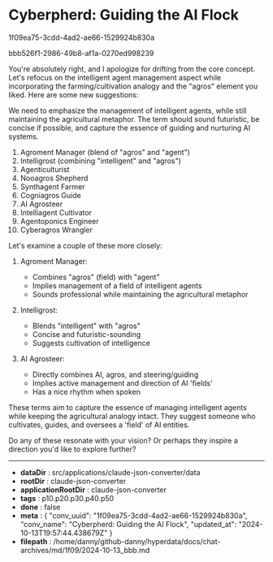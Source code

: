 # Cyberpherd: Guiding the AI Flock

1f09ea75-3cdd-4ad2-ae66-1529924b830a

bbb526f1-2986-49b8-af1a-0270ed998239

 You're absolutely right, and I apologize for drifting from the core concept. Let's refocus on the intelligent agent management aspect while incorporating the farming/cultivation analogy and the "agros" element you liked. Here are some new suggestions:

<antThinking>We need to emphasize the management of intelligent agents, while still maintaining the agricultural metaphor. The term should sound futuristic, be concise if possible, and capture the essence of guiding and nurturing AI systems.</antThinking>

1. Agroment Manager (blend of "agros" and "agent")
2. Intelligrost (combining "intelligent" and "agros")
3. Agenticulturist
4. Nooagros Shepherd
5. Synthagent Farmer
6. Cogniagros Guide
7. AI Agrosteer
8. Intelliagent Cultivator
9. Agentoponics Engineer
10. Cyberagros Wrangler

Let's examine a couple of these more closely:

1. Agroment Manager:
   - Combines "agros" (field) with "agent"
   - Implies management of a field of intelligent agents
   - Sounds professional while maintaining the agricultural metaphor

2. Intelligrost:
   - Blends "intelligent" with "agros"
   - Concise and futuristic-sounding
   - Suggests cultivation of intelligence

3. AI Agrosteer:
   - Directly combines AI, agros, and steering/guiding
   - Implies active management and direction of AI 'fields'
   - Has a nice rhythm when spoken

These terms aim to capture the essence of managing intelligent agents while keeping the agricultural analogy intact. They suggest someone who cultivates, guides, and oversees a 'field' of AI entities.

Do any of these resonate with your vision? Or perhaps they inspire a direction you'd like to explore further?

---

* **dataDir** : src/applications/claude-json-converter/data
* **rootDir** : claude-json-converter
* **applicationRootDir** : claude-json-converter
* **tags** : p10.p20.p30.p40.p50
* **done** : false
* **meta** : {
  "conv_uuid": "1f09ea75-3cdd-4ad2-ae66-1529924b830a",
  "conv_name": "Cyberpherd: Guiding the AI Flock",
  "updated_at": "2024-10-13T19:57:44.438679Z"
}
* **filepath** : /home/danny/github-danny/hyperdata/docs/chat-archives/md/1f09/2024-10-13_bbb.md